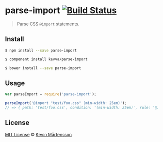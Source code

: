 # parse-import [![Build Status](https://travis-ci.org/kevva/parse-import.svg?branch=master)](https://travis-ci.org/kevva/parse-import)

> Parse CSS `@import` statements.

## Install

```bash
$ npm install --save parse-import
```

```bash
$ component install kevva/parse-import
```

```bash
$ bower install --save parse-import
```

## Usage

```js
var parseImport = require('parse-import');

parseImport('@import "test/foo.css" (min-width: 25em)');
// => { path: 'test/foo.css', condition: '(min-width: 25em)', rule: '@import "test/foo.css" (min-width: 25em)' }
```

## License

[MIT License](http://en.wikipedia.org/wiki/MIT_License) © [Kevin Mårtensson](https://github.com/kevva)
